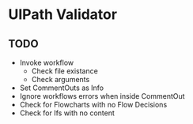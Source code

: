 # UIPath Validator

## TODO

- Invoke workflow
  - Check file existance
  - Check arguments
- Set CommentOuts as Info
- Ignore workflows errors when inside CommentOut
- Check for Flowcharts with no Flow Decisions
- Check for Ifs with no content